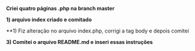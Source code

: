 **Criei quatro páginas .php na branch master**

**1) arquivo index criado e comitado**

**1) Fiz alteração no arquivo index.php, corrigi a tag body e depois comitei

**3) Comitei o arquivo README.md e inseri essas instruções**
